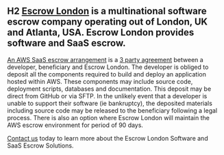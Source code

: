 ## H2 [Escrow London](https://escrowlondon.com) is a multinational software escrow company operating out of London, UK and Atlanta, USA. Escrow London provides software and SaaS escrow. 

[An AWS SaaS escrow arrangement](https://www.escrowlondon.com/aws-escrow/) is a [3 party agreement](https://www.escrowlondon.com/download-software-escrow-agreement-templates/) between a developer, beneficiary and Escrow London. The developer is obliged to deposit all the components required to build and deploy an application hosted within AWS. These components may include source code, deployment scripts, databases and documentation. This deposit may be direct from GitHub or via SFTP. In the unlikely event that a developer is unable to support their software (ie bankruptcy), the deposited materials including source code may be released to the beneficiary following a legal process. There is also an option where Escrow London will maintain the AWS escrow environment for period of 90 days.  

[Contact us](https://www.escrowlondon.com/contact-us/) today to learn more about the Escrow London Software and SaaS Escrow Solutions.
